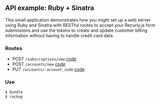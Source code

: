 ## API example: Ruby + Sinatra

This small application demonstrates how you might set up a web server
using Ruby and Sinatra with RESTful routes to accept your Recurly.js
form submissions and use the tokens to create and update customer billing
information without having to handle credit card data.

### Routes

- POST `/subscriptions/new` [code](app.rb#L13-39)
- POST `/accounts/new` [code](app.rb#L41-49)
- PUT `/accounts/:account_code` [code](app.rb#52-61)

### Use

```bash
$ bundle
$ rackup
```
